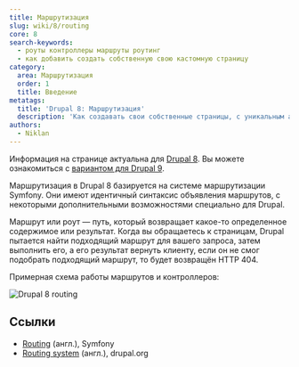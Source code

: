 ```yaml
---
title: Маршрутизация
slug: wiki/8/routing
core: 8
search-keywords:
  - роуты контроллеры маршруты роутинг
  - как добавить создать собственную свою кастомную страницу
category:
  area: Маршрутизация
  order: 1
  title: Введение
metatags:
  title: 'Drupal 8: Маршрутизация'
  description: 'Как создавать свои собственные страницы, с уникальным адресом, требованиями и поведением.'
authors:
  - Niklan
---
```


<Aside type="deprecated">

Информация на странице актуальна для [Drupal 8](../index.md). Вы можете ознакомиться с [вариантом для Drupal 9](../../9/routing/index.md).

</Aside>

Маршрутизация в Drupal 8 базируется на системе маршрутизации Symfony. Они имеют идентичный синтаксис объявления маршрутов, с некоторыми дополнительными возможностями специально для Drupal.

Маршрут или роут — путь, который возвращает какое-то определенное содержимое или результат. Когда вы обращаетесь к страницам, Drupal пытается найти подходящий маршрут для вашего запроса, затем выполнить его, а его результат вернуть клиенту, если он не смог подобрать подходящий маршрут, то будет возвращён HTTP 404.

Примерная схема работы маршрутов и контроллеров:

![Drupal 8 routing](https://www.drupal.org/files/Drupal8Routing.png)

## Ссылки

- [Routing](https://symfony.com/doc/current/routing.html) (англ.), Symfony
- [Routing system](https://www.drupal.org/docs/8/api/routing-system) (англ.), drupal.org
